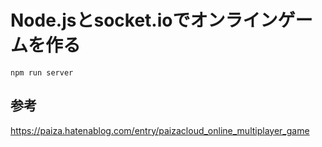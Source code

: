 # Node.jsとsocket.ioでオンラインゲームを作る
```
npm run server
```

## 参考
https://paiza.hatenablog.com/entry/paizacloud_online_multiplayer_game
